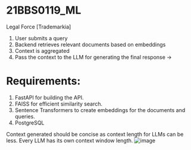 # 21BBS0119_ML
Legal Force [Trademarkia] 

1. User submits a query
2. Backend retrieves relevant documents based on embeddings 
3. Context is aggregated 
4. Pass the context to the LLM for generating the final response →


# Requirements:
1. FastAPI for building the API.
2. FAISS for efficient similarity search.
3. Sentence Transformers to create embeddings for the documents and queries.
4. PostgreSQL

Context generated should be concise as context length for LLMs can be less. Every LLM has its own context window length. 
![image](https://github.com/user-attachments/assets/1dae3cf2-8119-4a8f-978a-7d7b984808c3)
